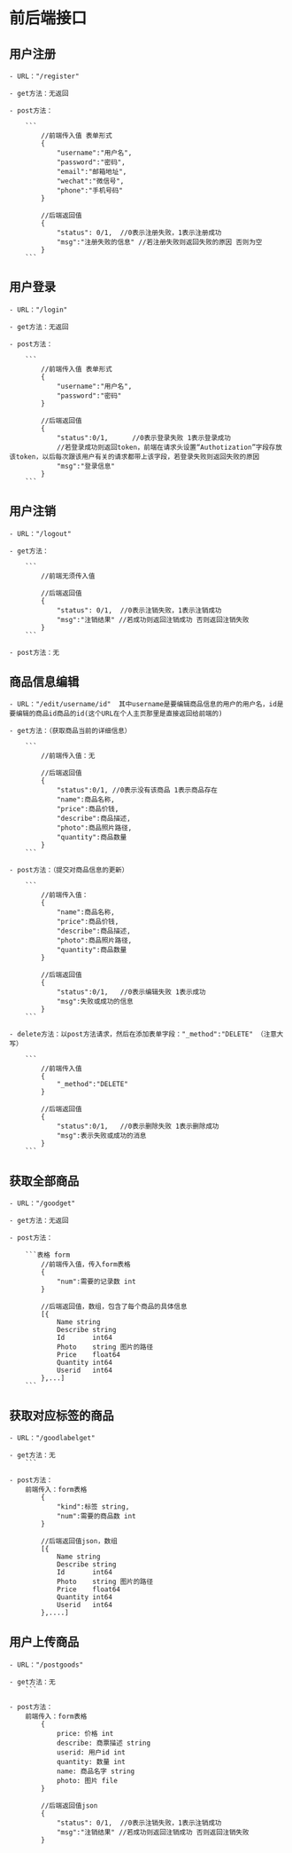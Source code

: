 # 前后端接口

## 用户注册

    - URL："/register"

    - get方法：无返回

    - post方法：

        ```
            //前端传入值 表单形式
            {
                "username":"用户名",
                "password":"密码",
                "email":"邮箱地址",
                "wechat":"微信号",
                "phone":"手机号码"
            }

            //后端返回值
            {
                "status": 0/1,  //0表示注册失败，1表示注册成功
                "msg":"注册失败的信息" //若注册失败则返回失败的原因 否则为空
            }
        ```

## 用户登录


    - URL："/login"

    - get方法：无返回

    - post方法：

        ```
            //前端传入值 表单形式
            {
                "username":"用户名",
                "password":"密码"
            }

            //后端返回值
            {
                "status":0/1,      //0表示登录失败 1表示登录成功
                //若登录成功则返回token，前端在请求头设置“Authotization”字段存放该token，以后每次跟该用户有关的请求都带上该字段，若登录失败则返回失败的原因
                "msg":"登录信息"    
            }
        ```

## 用户注销

    - URL："/logout"

    - get方法：

        ```
            //前端无须传入值

            //后端返回值
            {
                "status": 0/1,  //0表示注销失败，1表示注销成功
                "msg":"注销结果" //若成功则返回注销成功 否则返回注销失败
            }
        ```

    - post方法：无

## 商品信息编辑

    - URL："/edit/username/id"  其中username是要编辑商品信息的用户的用户名，id是要编辑的商品id商品的id(这个URL在个人主页那里是直接返回给前端的)

    - get方法：（获取商品当前的详细信息）

        ```
            //前端传入值：无

            //后端返回值
            {
                "status":0/1, //0表示没有该商品 1表示商品存在
                "name":商品名称,
                "price":商品价钱,
                "describe":商品描述,
                "photo":商品照片路径,
                "quantity":商品数量
            }
        ```

    - post方法：（提交对商品信息的更新）

        ```
            //前端传入值：
            {
                "name":商品名称,
                "price":商品价钱,
                "describe":商品描述,
                "photo":商品照片路径,
                "quantity":商品数量
            }

            //后端返回值
            {
                "status":0/1,   //0表示编辑失败 1表示成功
                "msg":失败或成功的信息
            }
        ```

    - delete方法：以post方法请求，然后在添加表单字段："_method":"DELETE" （注意大写）

        ```
            //前端传入值
            {
                "_method":"DELETE"
            }
            
            //后端返回值
            {
                "status":0/1,   //0表示删除失败 1表示删除成功
                "msg":表示失败或成功的消息
            }
        ```

## 获取全部商品

    - URL："/goodget"

    - get方法：无返回

    - post方法：

        ```表格 form
            //前端传入值，传入form表格
            {
                "num":需要的记录数 int
            }

            //后端返回值，数组，包含了每个商品的具体信息
            [{
                Name string 
                Describe string 
                Id       int64 
                Photo    string 图片的路径
                Price    float64
                Quantity int64 
                Userid   int64
            },...]
        ```

## 获取对应标签的商品

    - URL："/goodlabelget"

    - get方法：无
        ```

    - post方法：
        前端传入：form表格
            {
                "kind":标签 string,
                "num":需要的商品数 int
            }

            //后端返回值json，数组
            [{
                Name string 
                Describe string 
                Id       int64 
                Photo    string 图片的路径
                Price    float64
                Quantity int64 
                Userid   int64
            },....]

## 用户上传商品

    - URL："/postgoods"

    - get方法：无
        ```

    - post方法：
        前端传入：form表格
            {
                price: 价格 int
                describe: 商票描述 string
                userid: 用户id int
                quantity: 数量 int
                name: 商品名字 string
                photo: 图片 file
            }

            //后端返回值json
            {
                "status": 0/1,  //0表示注销失败，1表示注销成功
                "msg":"注销结果" //若成功则返回注销成功 否则返回注销失败
            }
